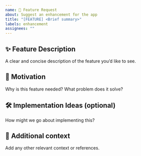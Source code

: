 ```yaml
---
name: 🚀 Feature Request
about: Suggest an enhancement for the app
title: "[FEATURE] <Brief summary>"
labels: enhancement
assignees: ""
---
```


## ✨ Feature Description

A clear and concise description of the feature you’d like to see.

## 🤔 Motivation

Why is this feature needed? What problem does it solve?

## 🛠️ Implementation Ideas (optional)

How might we go about implementing this?

## 📄 Additional context

Add any other relevant context or references.
